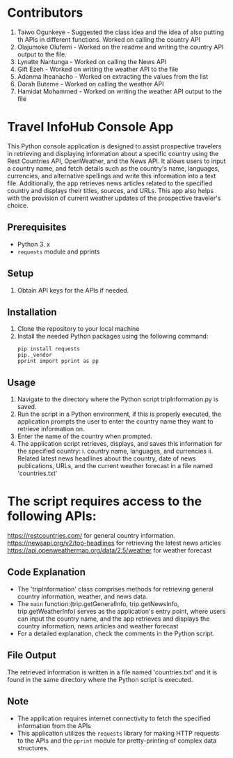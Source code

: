 # Contributors

1. Taiwo Ogunkeye - Suggested the class idea and the idea of also putting th APIs in different functions. Worked on calling the country API
2. Olajumoke Olufemi - Worked on the readme and writing the country API output to the file.
3. Lynatte Nantunga - Worked on calling the News API 
4. Gift Ezeh - Worked on writing the weather API to the file
5. Adanma Iheanacho - Worked on extracting the values from the list
6. Dorah Buteme - Worked on calling the weather API
7. Hamidat Mohammed - Worked on writing the weather API output to the file 

# Travel InfoHub Console App

This Python console application is designed to assist prospective travelers in retrieving and displaying information about a specific country using the Rest Countries API, OpenWeather, and the News API. It allows users to input a country name, and fetch details such as the country's name, languages, currencies, and alternative spellings and write this information into a text file. Additionally, the app retrieves news articles related to the specified country and displays their titles, sources, and URLs. This app also helps with the provision of current weather updates of the prospective traveler's choice.

## Prerequisites
- Python 3. x
- `requests` module and pprints

## Setup
1. Obtain API keys for the APIs if needed.
   
## Installation
1. Clone the repository to your local machine
2. Install the needed Python packages using the following command: 
   ```
   pip install requests 
   pip._vendor
   pprint import pprint as pp
   ```

## Usage
1. Navigate to the directory where the Python script tripInformation.py is saved.
2. Run the script in a Python environment, if this is properly executed, the application prompts the user to enter the country name they want to retrieve information on.
3. Enter the name of the country when prompted.
4. The application script retrieves, displays, and saves this information for the specified country:
    i. country name, languages, and currencies
   ii. Related latest news headlines about the country, date of news publications, URLs, and the current weather forecast in a file named 'countries.txt'

# The script requires access to the following APIs:
https://restcountries.com/ for general country information.
https://newsapi.org/v2/top-headlines for retrieving the latest news articles
https://api.openweathermap.org/data/2.5/weather for weather forecast

## Code Explanation
- The 'tripInformation' class comprises methods for retrieving general country information, weather, and news data.
- The `main` function:(trip.getGeneralInfo, trip.getNewsInfo,
trip.getWeatherInfo) serves as the application's entry point, where users can input the country name, and the app retrieves and displays the country information, news articles and weather forecast 
- For a detailed explanation, check the comments in the Python script.

## File Output
The retrieved information is written in a file named 'countries.txt' and it is found in the same directory where the Python script is executed.

## Note
- The application requires internet connectivity to fetch the specified information from the APIs
- This application utilizes the `requests` library for making HTTP requests to the APIs and the `pprint` module for pretty-printing of complex data structures.





